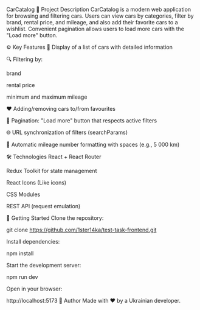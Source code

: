 CarCatalog
🚗 Project Description
CarCatalog is a modern web application for browsing and filtering cars. Users can view cars by categories, filter by brand, rental price, and mileage, and also add their favorite cars to a wishlist. Convenient pagination allows users to load more cars with the "Load more" button.

⚙️ Key Features
📄 Display of a list of cars with detailed information

🔍 Filtering by:

brand

rental price

minimum and maximum mileage

❤️ Adding/removing cars to/from favourites

📄 Pagination: "Load more" button that respects active filters

🌐 URL synchronization of filters (searchParams)

🧼 Automatic mileage number formatting with spaces (e.g., 5 000 km)

🛠 Technologies
React + React Router

Redux Toolkit for state management

React Icons (Like icons)

CSS Modules

REST API (request emulation)

🧪 Getting Started
Clone the repository:

git clone https://github.com/1ster14ka/test-task-frontend.git

Install dependencies:

npm install

Start the development server:

npm run dev

Open in your browser:

http://localhost:5173
👤 Author
Made with ❤️ by a Ukrainian developer.
